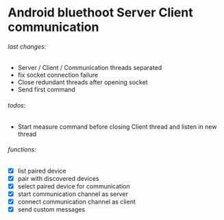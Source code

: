 # Android bluethoot Server Client communication 

###### last changes:
- Server / Client / Communication threads separated  
- fix socket connection failure
- Close redundant threads after opening socket
- Send first command

###### todos:
- Start measure command before closing Client thread and listen in new thread 

###### functions:
- [x] list paired device
- [x] pair with discovered devices 
- [x] select paired device for communication
- [x] start communication channel as server
- [x] connect communication channel as client
- [x] send custom messages 
